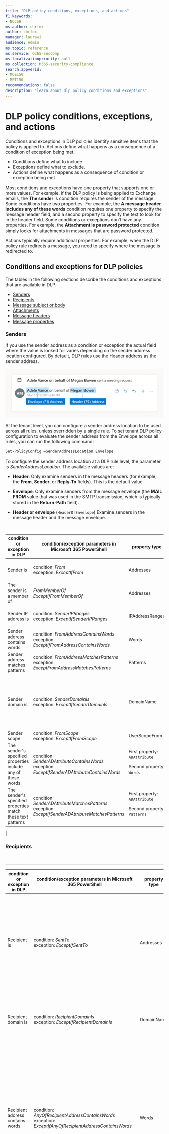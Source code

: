 ```yaml
---
title: "DLP policy conditions, exceptions, and actions"
f1.keywords:
- NOCSH
ms.author: chrfox
author: chrfox
manager: laurawi
audience: Admin
ms.topic: reference
ms.service: O365-seccomp
ms.localizationpriority: null
ms.collection: M365-security-compliance
search.appverid:
- MOE150
- MET150
recommendations: false
description: "learn about dlp policy conditions and exceptions"
---
```


# DLP policy conditions, exceptions, and actions

Conditions and exceptions in DLP policies identify sensitive items that the policy is applied to. Actions define what happens as a consequence of a condition of exception being met.

- Conditions define what to include
- Exceptions define what to exclude.
- Actions define what happens as a consequence of condition or exception being met

Most conditions and exceptions have one property that supports one or more values. For example, if the DLP policy is being applied to Exchange emails, the **The sender** is condition requires the sender of the message. Some conditions have two properties. For example, the **A message header includes any of these words** condition requires one property to specify the message header field, and a second property to specify the text to look for in the header field. Some conditions or exceptions don’t have any properties. For example, the **Attachment is password protected** condition simply looks for attachments in messages that are password protected.

Actions typically require additional properties. For example, when the DLP policy rule redirects a message, you need to specify where the message is redirected to.
<!-- Some actions have multiple properties that are available or required. For example, when the rule adds a header field to the message header, you need to specify both the name and value of the header. When the rule adds a disclaimer to messages, you need to specify the disclaimer text, but you can also specify where to insert the text, or what to do if the disclaimer can't be added to the message. Typically, you can configure multiple actions in a rule, but some actions are exclusive. For example, one rule can't reject and redirect the same message.-->

## Conditions and exceptions for DLP policies

The tables in the following sections describe the conditions and exceptions that are available in DLP.

- [Senders](#senders)
- [Recipients](#recipients)
- [Message subject or body](#message-subject-or-body)
- [Attachments](#attachments)
- [Message headers](#message-headers)
- [Message properties](#message-properties)

### Senders

If you use the sender address as a condition or exception the actual field where the value is looked for varies depending on the sender address location configured. By default,  DLP rules use the Header address as the sender address.

![Image of an email header showing the difference between the Envelope (P1) address and the Header (P2) address](../media/dlp-conditions-exceptions-meetinginvite-callouts.png)

At the tenant level, you can configure a sender address location to be used across all rules, unless overridden by a single rule. To set tenant DLP policy configuration to evaluate the sender address from the Envelope across all rules, you can run the following command:

```PowerShell
Set-PolicyConfig –SenderAddressLocation Envelope
```

To configure the sender address location at a DLP rule level, the parameter is _SenderAddressLocation_. The available values are:

- **Header**: Only examine senders in the message headers (for example, the **From**, **Sender**, or **Reply-To** fields). This is the default value.

- **Envelope**: Only examine senders from the message envelope (the **MAIL FROM** value that was used in the SMTP transmission, which is typically stored in the **Return-Path** field).

- **Header or envelope** (`HeaderOrEnvelope`) Examine senders in the message header and the message envelope.
<br>

|condition or exception in DLP|condition/exception parameters in Microsoft 365 PowerShell|property type|description|
|---|---|---|---|
|Sender is|condition: *From* <br/> exception: *ExceptIfFrom*|Addresses|Messages that are sent by the specified mailboxes, mail users, mail contacts, or Microsoft 365 groups in the organization.|
|The sender is a member of |_FromMemberOf_ <br/> _ExceptIfFromMemberOf_|Addresses|Messages that are sent by a member of the specified distribution group, mail-enabled security group, or Microsoft 365 group.|
|Sender IP address is|condition: *SenderIPRanges*<br/> exception: *ExceptIfSenderIPRanges*|IPAddressRanges|Messages where the sender's IP address matches the specified IP address, or falls within the specified IP address range.|
|Sender address contains words|condition: *FromAddressContainsWords* <br/> exception: *ExceptIfFromAddressContainsWords*|Words|Messages that contain the specified words in the sender's email address.|
|Sender address matches patterns|condition: *FromAddressMatchesPatterns* <br/> exception: *ExceptFromAddressMatchesPatterns*|Patterns|Messages where the sender's email address contains text patterns that match the specified regular expressions.|
|Sender domain is|condition: *SenderDomainIs* <br/> exception: *ExceptIfSenderDomainIs*|DomainName|Messages where the domain of the sender's email address matches the specified value. If you need to find sender domains that *contain* the specified domain (for example, any subdomain of a domain), use **The sender address matches**(*FromAddressMatchesPatterns*) condition and specify the domain by using the syntax: '\.domain\.com$'.|
|Sender scope|condition: *FromScope* <br/> exception: *ExceptIfFromScope*|UserScopeFrom|Messages that are sent by either internal or external senders.|
|The sender's specified properties include any of these words|condition: *SenderADAttributeContainsWords* <br/> exception: *ExceptIfSenderADAttributeContainsWords*|First property: `ADAttribute` <p> Second property: `Words`|Messages where the specified Active Directory attribute of the sender contains any of the specified words.|
|The sender's specified properties match these text patterns|condition: *SenderADAttributeMatchesPatterns* <br/> exception: *ExceptIfSenderADAttributeMatchesPatterns*|First property: `ADAttribute` <p> Second property: `Patterns`|Messages where the specified Active Directory attribute of the sender contains text patterns that match the specified regular expressions.|
|

### Recipients

<br>

****

|condition or exception in DLP|condition/exception parameters in Microsoft 365 PowerShell|property type|description|
|---|---|---|---|
|Recipient is|condition: *SentTo* <br/> exception: *ExceptIfSentTo*|Addresses|Messages where one of the recipients is the specified mailbox, mail user, or mail contact in the organization. The recipients can be in the **To**, **Cc**, or **Bcc** fields of the message.|
|Recipient domain is|condition: *RecipientDomainIs* <br/> exception: *ExceptIfRecipientDomainIs*|DomainName|Messages where the domain of the recipient's email address matches the specified value.|
|Recipient address contains words|condition: *AnyOfRecipientAddressContainsWords* <br/> exception: *ExceptIfAnyOfRecipientAddressContainsWords*|Words|Messages that contain the specified words in the recipient's email address. <br/>**Note**: This condition doesn't consider messages that are sent to recipient proxy addresses. It only matches messages that are sent to the recipient's primary email address.|
|Recipient address matches patterns|condition: *AnyOfRecipientAddressMatchesPatterns* <br/> exception: *ExceptIfAnyOfRecipientAddressMatchesPatterns*|Patterns|Messages where a recipient's email address contains text patterns that match the specified regular expressions. <br/> **Note**: This condition doesn't consider messages that are sent to recipient proxy addresses. It only matches messages that are sent to the recipient's primary email address.|
|Sent to member of|condition: *SentToMemberOf* <br/> exception: *ExceptIfSentToMemberOf*|Addresses|Messages that contain recipients who are members of the specified distribution group, mail-enabled security group, or Microsoft 365 group. The group can be in the **To**, **Cc**, or **Bcc** fields of the message.|
|The recipient's specified properties include any of these words |_RecipientADAttributeContainsWords_ <br/> _ExceptIfRecipientADAttributeContainsWords_|First property: `ADAttribute` <p> Second property: `Words`|Messages where the specified Active Directory attribute of a recipient contains any of the specified words. <p> Note that the **Country** attribute requires the two-letter country code value (for example, DE for Germany).|
|The recipient's specified properties match these text patterns |_RecipientADAttributeMatchesPatterns_ <br/> _ExceptIfRecipientADAttributeMatchesPatterns_|First property: `ADAttribute` <p> Second property: `Patterns`|Messages where the specified Active Directory attribute of a recipient contains text patterns that match the specified regular expressions.|
|

### Message subject or body

<br>

****

|condition or exception in DLP|condition/exception parameters in Microsoft 365 PowerShell|property type|description|
|---|---|---|---|
|Subject contains words or phrases|condition: *SubjectContainsWords* <br/> exception: *ExceptIf SubjectContainsWords*|Words|Messages that have the specified words in the Subject field.|
|Subject matches patterns|condition: *SubjectMatchesPatterns* <br/> exception: *ExceptIf SubjectMatchesPatterns*|Patterns|Messages where the Subject field contain text patterns that match the specified regular expressions.|
|Content contains|condition: *ContentContainsSensitiveInformation* <br/> exception *ExceptIfContentContainsSensitiveInformation*|SensitiveInformationTypes|Messages or documents that contain sensitive information as defined by Microsoft Purview Data Loss Prevention (DLP) policies.|
|Subject or Body matches pattern|condition: *SubjectOrBodyMatchesPatterns* <br/> exception: *ExceptIfSubjectOrBodyMatchesPatterns*|Patterns|Messages where the subject field or message body contains text patterns that match the specified regular expressions.|
|Subject or Body contains words|condition: *SubjectOrBodyContainsWords* <br/> exception: *ExceptIfSubjectOrBodyContainsWords*|Words|Messages that have the specified words in the subject field or message body|
|

### Attachments

<br>

****

|condition or exception in DLP|condition/exception parameters in Microsoft 365 PowerShell|property type|description|
|---|---|---|---|
|Attachment is password protected|condition: *DocumentIsPasswordProtected* <br/> exception: *ExceptIfDocumentIsPasswordProtected*|none|Messages where an attachment is password protected (and therefore can't be scanned). Password detection only works for Office documents, .zip files, and .7z files.|
|Attachment’s file extension is|condition: *ContentExtensionMatchesWords* <br/> exception: *ExceptIfContentExtensionMatchesWords*|Words|Messages where an attachment's file extension matches any of the specified words.|
|Any email attachment’s content could not be scanned|condition: *DocumentIsUnsupported* <br/>exception: *ExceptIf DocumentIsUnsupported*|n/a|Messages where an attachment isn't natively recognized by Exchange Online.|
|Any email attachment’s content didn’t complete scanning|condition: *ProcessingLimitExceeded* <br/> exception: *ExceptIfProcessingLimitExceeded*|n/a|Messages where the rules engine couldn't complete the scanning of the attachments. You can use this condition to create rules that work together to identify and process messages where the content couldn't be fully scanned.|
|Document name contains words|condition: *DocumentNameMatchesWords* <br/> exception: *ExceptIfDocumentNameMatchesWords*|Words|Messages where an attachment's file name matches any of the specified words.|
|Document name matches patterns|condition: *DocumentNameMatchesPatterns* <br/> exception: *ExceptIfDocumentNameMatchesPatterns*|Patterns|Messages where an attachment's file name contains text patterns that match the specified regular expressions.|
|Document property is|condition: *ContentPropertyContainsWords* <br/> exception: *ExceptIfContentPropertyContainsWords*|Words|Messages or documents where an attachment's file extension matches any of the specified words.|
|Document size equals or is greater than|condition: *DocumentSizeOver* <br/> exception: *ExceptIfDocumentSizeOver*|Size|Messages where any attachment is greater than or equal to the specified value.|
|Any attachment's content includes any of these words|condition: *DocumentContainsWords* <br/> exception: *ExceptIfDocumentContainsWords*|`Words`|Messages where an attachment contains the specified words.|
|Any attachments content matches these text patterns|condition: *DocumentMatchesPatterns* <br/> exception: *ExceptIfDocumentMatchesPatterns*|`Patterns`|Messages where an attachment contains text patterns that match the specified regular expressions.|
|

### Message Headers

<br>

****

|condition or exception in DLP|condition/exception parameters in Microsoft 365 PowerShell|property type|description|
|---|---|---|---|
|Header contains words or phrases|condition: *HeaderContainsWords* <br/> exception: *ExceptIfHeaderContainsWords*|Hash Table|Messages that contain the specified header field, and the value of that header field contains the specified words.|
|Header matches patterns|condition: *HeaderMatchesPatterns* <br/> exception: *ExceptIfHeaderMatchesPatterns*|Hash Table|Messages that contain the specified header field, and the value of that header field contains the specified regular expressions.|

### Message properties

<br>

****

|condition or exception in DLP|condition/exception parameters in Microsoft 365 PowerShell|property type|description|
|---|---|---|---|
|With importance|condition: *WithImportance* <br/> exception: *ExceptIfWithImportance*|Importance|Messages that are marked with the specified importance level.|
|Content character set contains words|condition: *ContentCharacterSetContainsWords* <br/> *ExceptIfContentCharacterSetContainsWords*|CharacterSets|Messages that have any of the specified character set names.|
|Has sender override|condition: *HasSenderOverride* <br/> exception: *ExceptIfHasSenderOverride*|n/a|Messages where the sender has chosen to override a data loss prevention (DLP) policy. For more information about DLP policies see [Learn about data loss prevention](./dlp-learn-about-dlp.md)|
|Message type matches|condition: *MessageTypeMatches* <br/> exception: *ExceptIfMessageTypeMatches*|MessageType|Messages of the specified type. **Note**: The available message types are Automatic reply, Auto-forward, Encrypted (S/MIME), Calendaring, Permission controlled (rights management), Voicemail, Signed, Read receipt, and Approval request. |
|The message size is greater than or equal to|condition: *MessageSizeOver* <br/> exception: *ExceptIfMessageSizeOver*|`Size`|Messages where the total size (message plus attachments) is greater than or equal to the specified value. **Note**: Message size limits on mailboxes are evaluated before mail flow rules. A message that's too large for a mailbox will be rejected before a rule with this condition is able to act on the message.|
|

## Actions for DLP policies

This table describes the actions that are available in DLP.

<br>

****

|action in DLP|action parameters in Microsoft 365 PowerShell|property type|description|
|---|---|---|---|
|Set header|SetHeader|First property: *Header Name* </br> Second property: *Header Value*|The SetHeader parameter specifies an action for the DLP rule that adds or modifies a header field and value in the message header. This parameter uses the syntax "HeaderName:HeaderValue". You can specify multiple header name and value pairs separated by commas|
|Remove header|RemoveHeader|First property: *MessageHeaderField*</br> Second property: *String*|The RemoveHeader parameter specifies an action for the DLP rule that removes a header field from the message header. This parameter uses the syntax “HeaderName” or "HeaderName:HeaderValue".You can specify multiple header names or header name and value pairs separated by commas|
|Redirect the message to specific users|*RedirectMessageTo*|Addresses|Redirects the message to the specified recipients. The message isn't delivered to the original recipients, and no notification is sent to the sender or the original recipients.|
|Forward the message for approval to sender’s manager|Moderate|First property: *ModerateMessageByManager*</br> Second property: *Boolean*|The Moderate parameter specifies an action for the DLP rule that sends the email message to a moderator. This parameter uses the syntax: @{ModerateMessageByManager = <$true \|$false>;|
|Forward the message for approval to specific approvers|Moderate|First property: *ModerateMessageByUser*</br>Second property: *Addresses*|The Moderate parameter specifies an action for the DLP rule that sends the email message to a moderator. This parameter uses the syntax: @{ ModerateMessageByUser = @("emailaddress1","emailaddress2",..."emailaddressN")}|
|Add recipient|AddRecipients|First property: *Field*</br>Second property: *Addresses*|Adds one or more recipients to the To/Cc/Bcc field of the message. This parameter uses the syntax: @{<AddToRecipients \|CopyTo \|BlindCopyTo> = "emailaddress"}|
|Add the sender’s manager as recipient|AddRecipients|First property: *AddedManagerAction*</br>Second property: *Field*|Adds the sender's manager to the message as the specified recipient type (To, Cc, Bcc), or redirects the message to the sender's manager without notifying the sender or the recipient. This action only works if the sender's Manager attribute is defined in Active Directory. This parameter uses the syntax: @{AddManagerAsRecipientType = "<To \|Cc \|Bcc>"}|
Prepend subject|PrependSubject|String|Adds the specified text to the beginning of the Subject field of the message. Consider using a space or a colon (:) as the last character of the specified text to differentiate it from the original subject text.</br>To prevent the same string from being added to messages that already contain the text in the subject (for example, replies), add the "The subject contains words" (ExceptIfSubjectContainsWords) exception to the rule.|
|Apply HTML disclaimer|ApplyHtmlDisclaimer|First property: *Text*</br>Second property: *Location*</br>Third property: *Fallback action*|Applies the specified HTML disclaimer to the required location of the message.</br>This parameter uses the syntax: @{ Text = “ ” ; Location = <Append \|Prepend>; FallbackAction = <Wrap \|Ignore \|Reject> }|
|Remove Office 365 Message Encryption and rights protection|RemoveRMSTemplate|n/a|Removes Office 365 encryption applied on an email|
|Deliver the message to the hosted quarantine |_Quarantine_|n/a| This action is currently in **public preview**. During this phase, emails quarantined by DLP policies will show policy type as ExchangeTransportRule.</br> Delivers the message to the quarantine in EOP. For more information, see [Quarantined email messages in EOP](/microsoft-365/security/office-365-security/quarantine-email-messages).|
|

<!--|Modify Subject|ModifySubject|PswsHashTable | Remove text from the subject line that matches a specific pattern and replace it with different text. See the example below. You can: </br>- **Replace** all matches in the subject with the replacement text </br>- **Append** to remove all matches in the subject and inserts the replacement text at the end of the subject. </br>- **Prepend** to remove all matches and inserts the replacement text at the beginning of the subject. See ModifySubject parameter in, /powershell/module/exchange/new-dlpcompliancerule|-->

